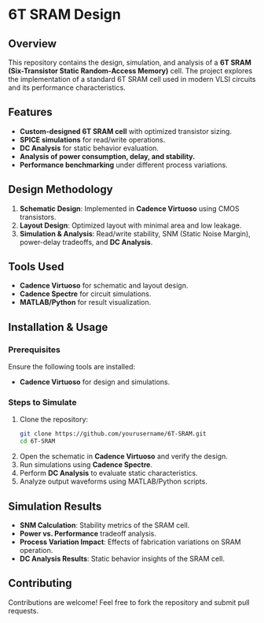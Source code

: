 # 6T SRAM Design

## Overview
This repository contains the design, simulation, and analysis of a **6T SRAM (Six-Transistor Static Random-Access Memory)** cell. The project explores the implementation of a standard 6T SRAM cell used in modern VLSI circuits and its performance characteristics.

## Features
- **Custom-designed 6T SRAM cell** with optimized transistor sizing.
- **SPICE simulations** for read/write operations.
- **DC Analysis** for static behavior evaluation.
- **Analysis of power consumption, delay, and stability.**
- **Performance benchmarking** under different process variations.

## Design Methodology
1. **Schematic Design**: Implemented in **Cadence Virtuoso** using CMOS transistors.
2. **Layout Design**: Optimized layout with minimal area and low leakage.
3. **Simulation & Analysis**: Read/write stability, SNM (Static Noise Margin), power-delay tradeoffs, and **DC Analysis**.

## Tools Used
- **Cadence Virtuoso** for schematic and layout design.
- **Cadence Spectre** for circuit simulations.
- **MATLAB/Python** for result visualization.

## Installation & Usage
### Prerequisites
Ensure the following tools are installed:
- **Cadence Virtuoso** for design and simulations.

### Steps to Simulate
1. Clone the repository:
   ```sh
   git clone https://github.com/yourusername/6T-SRAM.git
   cd 6T-SRAM
   ```
2. Open the schematic in **Cadence Virtuoso** and verify the design.
3. Run simulations using **Cadence Spectre**.
4. Perform **DC Analysis** to evaluate static characteristics.
5. Analyze output waveforms using MATLAB/Python scripts.

## Simulation Results
- **SNM Calculation**: Stability metrics of the SRAM cell.
- **Power vs. Performance** tradeoff analysis.
- **Process Variation Impact**: Effects of fabrication variations on SRAM operation.
- **DC Analysis Results**: Static behavior insights of the SRAM cell.

## Contributing
Contributions are welcome! Feel free to fork the repository and submit pull requests.

